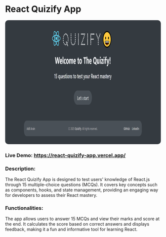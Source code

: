# React Quizify App

<img src="./public/Quizify.PNG" style="height: 400px; width: 100%; border-radius: 10px" />

### Live Demo: https://react-quizify-app.vercel.app/

### Description:

The React Quizify App is designed to test users' knowledge of React.js through 15 multiple-choice questions (MCQs). It covers key concepts such as components, hooks, and state management, providing an engaging way for developers to assess their React mastery.

### Functionalities:

The app allows users to answer 15 MCQs and view their marks and score at the end. It calculates the score based on correct answers and displays feedback, making it a fun and informative tool for learning React.
